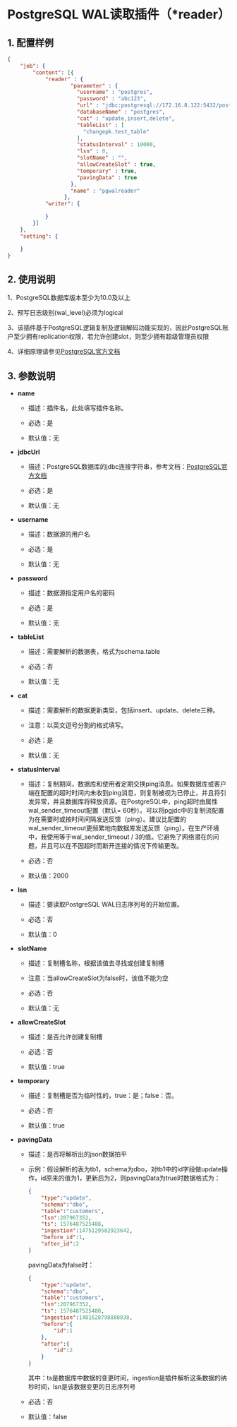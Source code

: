 # PostgreSQL WAL读取插件（*reader）

## 1. 配置样例

```json
{
    "job": {
        "content": [{
            "reader" : {
                    "parameter" : {
                      "username" : "postgres",
                      "password" : "abc123",
                      "url" : "jdbc:postgresql://172.16.8.122:5432/postgres",
                      "databaseName" : "postgres",
                      "cat" : "update,insert,delete",
                      "tableList" : [
                        "changepk.test_table"
                      ],
                      "statusInterval" : 10000,
                      "lsn" : 0,
                      "slotName" : "",
                      "allowCreateSlot" : true,
                      "temporary" : true,
                      "pavingData" : true
                    },
                    "name" : "pgwalreader"
                  },
            "writer": {

            }
        }]
    },
    "setting": {

    }
}
```
## 2. 使用说明
   1、PostgreSQL数据库版本至少为10.0及以上
   
   2、预写日志级别(wal_level)必须为logical
   
   3、该插件基于PostgreSQL逻辑复制及逻辑解码功能实现的，因此PostgreSQL账户至少拥有replication权限，若允许创建slot，则至少拥有超级管理员权限
   
   4、详细原理请参见[PostgreSQL官方文档](http://postgres.cn/docs/10/index.html)

## 3. 参数说明

* **name**
  
  * 描述：插件名，此处填写插件名称。
  
  * 必选：是
  
  * 默认值：无
  
* **jdbcUrl**

  * 描述：PostgreSQL数据库的jdbc连接字符串，参考文档：[PostgreSQL官方文档](https://jdbc.postgresql.org/documentation/head/connect.html)
  
  * 必选：是
  
  * 默认值：无 
  
* **username**
  
  * 描述：数据源的用户名 
  
  * 必选：是 
  
  * 默认值：无

* **password**
  
  * 描述：数据源指定用户名的密码 
  
  * 必选：是
  
  * 默认值：无

* **tableList**
  
  * 描述：需要解析的数据表，格式为schema.table
  
  * 必选：否
  
  * 默认值：无
  
* **cat**
  
  * 描述：需要解析的数据更新类型，包括insert、update、delete三种。
  
  * 注意：以英文逗号分割的格式填写。
  
  * 必选：是
  
  * 默认值：无
  
* **statusInterval**
  
  * 描述：复制期间，数据库和使用者定期交换ping消息。如果数据库或客户端在配置的超时时间内未收到ping消息，则复制被视为已停止，并且将引发异常，并且数据库将释放资源。在PostgreSQL中，ping超时由属性wal_sender_timeout配置（默认= 60秒）。可以将pgjdc中的复制流配置为在需要时或按时间间隔发送反馈（ping）。建议比配置的wal_sender_timeout更频繁地向数据库发送反馈（ping）。在生产环境中，我使用等于wal_sender_timeout / 3的值。它避免了网络潜在的问题，并且可以在不因超时而断开连接的情况下传输更改。
  
  * 必选：否
  
  * 默认值：2000 
  
* **lsn**
  
  * 描述：要读取PostgreSQL WAL日志序列号的开始位置。
  
  * 必选：否
  
  * 默认值：0
  
* **slotName**
  
  * 描述：复制槽名称，根据该值去寻找或创建复制槽
  
  * 注意：当allowCreateSlot为false时，该值不能为空
  
  * 必选：否
  
  * 默认值：无
  
* **allowCreateSlot**
  
  * 描述：是否允许创建复制槽
  
  * 必选：否
  
  * 默认值：true

* **temporary**
  
  * 描述：复制槽是否为临时性的，true：是；false：否。
  
  * 必选：否

  * 默认值：true
 
* **pavingData**
  
  * 描述：是否将解析出的json数据拍平
  
  * 示例：假设解析的表为tb1，schema为dbo，对tb1中的id字段做update操作，id原来的值为1，更新后为2，则pavingData为true时数据格式为：
    
    ```json
    {
        "type":"update",
        "schema":"dbo",
        "table":"customers",
        "lsn":207967352,
        "ts": 1576487525488,
        "ingestion":1475129582923642,
        "before_id":1,
        "after_id":2
    }
    ```
    
    pavingData为false时：
    
    ```json
    {
        "type":"update",
        "schema":"dbo",
        "table":"customers",
        "lsn":207967352,
        "ts": 1576487525488,
        "ingestion":1481628798880038,
        "before":{
            "id":1
        },
        "after":{
            "id":2
        }
    }
    ```
    
    其中：ts是数据库中数据的变更时间，ingestion是插件解析这条数据的纳秒时间，lsn是该数据变更的日志序列号
  
  * 必选：否
  
  * 默认值：false  

